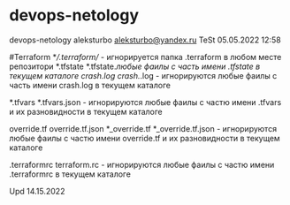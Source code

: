 # devops-netology
devops-netology
aleksturbo
aleksturbo@yandex.ru
TeSt 05.05.2022
12:58


#Terraform
**/.terraform/* - игнорируется папка .terraform в любом месте репозитори
*.tfstate
*.tfstate.*любые фаилы с часть имени .tfstate в текущем каталоге
crash.log
crash.*.log - игнорируются любые фаилы с часть имени crash.log в текущем каталоге

*.tfvars
*.tfvars.json - игнорируются любые фаилы с частю имени .tfvars и их разновидности в текущем каталоге

override.tf
override.tf.json
*_override.tf
*_override.tf.json - игнорируются любые фаилы с частю имени override.tf и их разновидности в текущем каталоге

.terraformrc
terraform.rc - игнорируются любые фаилы с частю имени .terraformrc в текущем каталоге

Upd 14.15.2022

